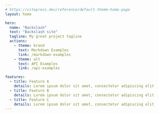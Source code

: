 ```yaml
---
# https://vitepress.dev/reference/default-theme-home-page
layout: home

hero:
  name: "Backslash"
  text: "Backslash site"
  tagline: My great project tagline
  actions:
    - theme: brand
      text: Markdown Examples
      link: /markdown-examples
    - theme: alt
      text: API Examples
      link: /api-examples

features:
  - title: Feature A
    details: Lorem ipsum dolor sit amet, consectetur adipiscing elit
  - title: Feature B
    details: Lorem ipsum dolor sit amet, consectetur adipiscing elit
  - title: Feature C
    details: Lorem ipsum dolor sit amet, consectetur adipiscing elit
---
```


<script setup lang="ts">
  import FrontLogo3d from "./components/FrontLogo3d.vue"
</script>

<FrontLogo3d />